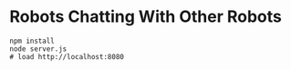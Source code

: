 # Robots Chatting With Other Robots

    npm install
    node server.js
    # load http://localhost:8080
